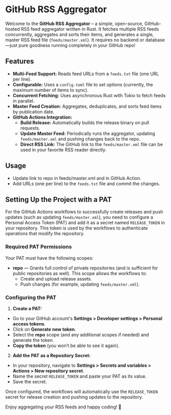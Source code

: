# GitHub RSS Aggregator

Welcome to the **GitHub RSS Aggregator** – a simple, open-source, GitHub-hosted RSS feed aggregator written in Rust. It fetches multiple RSS feeds concurrently, aggregates and sorts their items, and generates a single, master RSS feed file (`feeds/master.xml`). It requires no backend or database—just pure goodness running completely in your GitHub repo!

## Features

- **Multi-Feed Support:** Reads feed URLs from a `feeds.txt` file (one URL per line).
- **Configurable:** Uses a `config.toml` file to set options (currently, the maximum number of items to sync).
- **Concurrent Fetching:** Uses asynchronous Rust with Tokio to fetch feeds in parallel.
- **Master Feed Creation:** Aggregates, deduplicates, and sorts feed items by publication date.
- **GitHub Actions Integration:**
  - **Build Release:** Automatically builds the release binary on pull requests.
  - **Update Master Feed:** Periodically runs the aggregator, updating `feeds/master.xml` and pushing changes back to the repo.
  - **Direct RSS Link:** The GitHub link to the `feeds/master.xml` file can be used in your favorite RSS reader directly.

## Usage

- Update link to repo in feeds/master.xml and in GitHub Action.
- Add URLs (one per line) to the `feeds.txt` file and commit the changes.

## Setting Up the Project with a PAT

For the GitHub Actions workflows to successfully create releases and push updates (such as updating `feeds/master.xml`), you need to configure a Personal Access Token (PAT) and add it as a secret named `RELEASE_TOKEN` in your repository. This token is used by the workflows to authenticate operations that modify the repository.

### Required PAT Permissions

Your PAT must have the following scopes:
- **repo** — Grants full control of private repositories (and is sufficient for public repositories as well). This scope allows the workflows to:
  - Create and upload release assets.
  - Push changes (for example, updating `feeds/master.xml`).

### Configuring the PAT

1. **Create a PAT:**
  - Go to your GitHub account's **Settings > Developer settings > Personal access tokens**.
  - Click on **Generate new token**.
  - Select the **repo** scope (and any additional scopes if needed) and generate the token.
  - **Copy the token** (you won’t be able to see it again).

2. **Add the PAT as a Repository Secret:**
  - In your repository, navigate to **Settings > Secrets and variables > Actions > New repository secret**.
  - Name the secret `RELEASE_TOKEN` and paste your PAT as its value.
  - Save the secret.

Once configured, the workflows will automatically use the `RELEASE_TOKEN` secret for release creation and pushing updates to the repository.

Enjoy aggregating your RSS feeds and happy coding! 🚀
